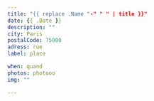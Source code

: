 ```yaml
---
title: "{{ replace .Name "-" " " | title }}"
date: {{ .Date }}
description: ""
city: Paris 
postalCode: 75000
adress: rue
label: place

when: quand
photos: photooo
img: ""

---
```


